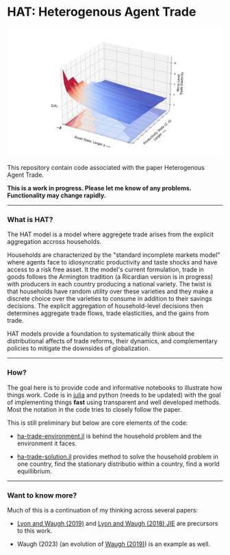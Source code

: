 # HAT: Heterogenous Agent Trade

<p align="center">
<img src="./notes/figures/micro-elasticity.png">
</p>

This repository contain code associated with the paper Heterogenous Agent Trade.

**This is a work in progress. Please let me know of any problems. Functionality may change rapidly.**

---

### What is HAT?

The HAT model is a model where aggregete trade arises from the explicit aggregation accross households. 

Households are characterized by the "standard incomplete markets model" where agents face to idiosyncratic productivity and taste shocks and have access to a risk free asset. It the model's current formulation, trade in goods follows the Armington tradition (a Ricardian version is in progress) with producers in each country producing a national variety. The twist is that households have random utility over these varieties and they make a discrete choice over the varieties to consume in addition to their savings decisions. The explicit aggregation of household-level decisions then determines aggregate trade flows, trade elasticities, and the gains from trade.

HAT models provide a foundation to systematically think about the distributional affects of trade reforms, their dynamics, and complementary policies to mitigate the downsides of globalization.  

---

### How?

The goal here is to provide code and informative notebooks to illustrate how things work. Code is in [julia](https://github.com/JuliaLang) and python (needs to be updated) with the goal of implementing things **fast** using transparent and well developed methods. Most the notation in the code tries to closely follow the paper. 

This is still preliminary but below are core elements of the code:

- [ha-trade-environment.jl](./code/julia/ha-trade-environment.jl) is behind the household problem and the environment it faces. 

- [ha-trade-solution.jl](./code/julia/ha-trade-solution.jl) provides method to solve the household problem in one country, find the stationary distributio within a country, find a world equillibrium.


---

### Want to know more?

Much of this is a continuation of my thinking across several papers:

- [Lyon and Waugh (2019)](https://www.waugheconomics.com/uploads/2/2/5/6/22563786/lw_quant_losses.pdf) and [Lyon and Waugh (2018) JIE](https://www.waugheconomics.com/uploads/2/2/5/6/22563786/lw_tax.pdf) are precursors to this work.

- Waugh (2023) (an evolution of [Waugh (2019)](https://www.waugheconomics.com/uploads/2/2/5/6/22563786/waugh_consumption.pdf)) is an example as well.
